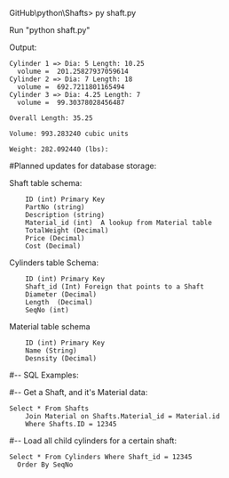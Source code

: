 GitHub\python\Shafts> py shaft.py


Run "python shaft.py"

Output:

```
Cylinder 1 => Dia: 5 Length: 10.25
  volume =  201.25827937059614
Cylinder 2 => Dia: 7 Length: 18
  volume =  692.7211801165494
Cylinder 3 => Dia: 4.25 Length: 7
  volume =  99.30378028456487

Overall Length: 35.25

Volume: 993.283240 cubic units

Weight: 282.092440 (lbs):
```



#Planned updates for database storage:

Shaft table schema:

```
	ID (int) Primary Key
	PartNo (string)
	Description (string)
	Material_id (int)  A lookup from Material table
	TotalWeight (Decimal)
	Price (Decimal)
	Cost (Decimal)

```
Cylinders table Schema:
```
	ID (int) Primary Key
	Shaft_id (Int) Foreign that points to a Shaft
	Diameter (Decimal)
	Length  (Decimal)
	SeqNo (int)
```

Material table schema
```
	ID (int) Primary Key
	Name (String)
	Desnsity (Decimal)
```

#-- SQL Examples:

#-- Get a Shaft, and it's Material data:

```
Select * From Shafts
	Join Material on Shafts.Material_id = Material.id
	Where Shafts.ID = 12345
```
#-- Load all child cylinders for a certain shaft:

```
Select * From Cylinders Where Shaft_id = 12345
  Order By SeqNo
```


	

